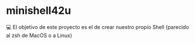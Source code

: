 # minishell42u
💻 El objetivo de este proyecto es el de crear nuestro propio Shell (parecido al zsh de MacOS o a Linux)
